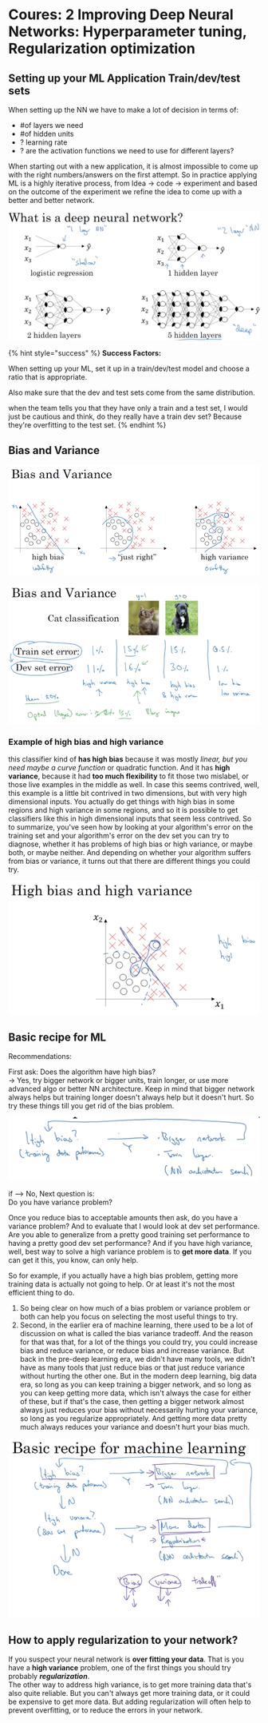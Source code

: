 # Coures: 2 Improving Deep Neural Networks: Hyperparameter tuning, Regularization optimization

## Setting up your ML Application Train/dev/test sets

When setting up the NN we have to make a lot of decision in terms of:

* \#of layers we need
* \#of hidden units
* ? learning rate
* ? are the activation functions we need to use for different layers?

When starting out with a new application, it is almost impossible to come up with the right numbers/answers on the first attempt. So in practice applying ML is a highly iterative process, from Idea -&gt; code -&gt; experiment and based on the outcome of the experiment we refine the idea to come up with a better and better network.

![](../.gitbook/assets/image%20%2810%29.png)

{% hint style="success" %}
**Success Factors:**

When setting up your ML, set it up in a train/dev/test model and choose a ratio that is appropriate.

Also make sure that the dev and test sets come from the same distribution.

when the team tells you that they have only a train and a test set, I would just be cautious and think, do they really have a train dev set? Because they're overfitting to the test set.
{% endhint %}

## Bias and Variance

![](../.gitbook/assets/image%20%2825%29.png)

![](../.gitbook/assets/image%20%289%29.png)

### Example of high bias and high variance

this classifier kind of **has high bias** because it was mostly _linear, but you need maybe a curve function_ or quadratic function. And it has **high** **variance**, because it had **too much flexibility** to fit those two mislabel, or those live examples in the middle as well. In case this seems contrived, well, this example is a little bit contrived in two dimensions, but with very high dimensional inputs. You actually do get things with high bias in some regions and high variance in some regions, and so it is possible to get classifiers like this in high dimensional inputs that seem less contrived. So to summarize, you've seen how by looking at your algorithm's error on the training set and your algorithm's error on the dev set you can try to diagnose, whether it has problems of high bias or high variance, or maybe both, or maybe neither. And depending on whether your algorithm suffers from bias or variance, it turns out that there are different things you could try.

![](../.gitbook/assets/image%20%286%29.png)

## Basic recipe for ML

Recommendations:

First ask: Does the algorithm have high bias?   
-&gt; Yes, try bigger network or bigger units, train longer, or use more advanced algo or better NN architecture. Keep in mind that bigger network always helps but training longer doesn't always help but it doesn't hurt. So try these things till you get rid of the bias problem.

![](../.gitbook/assets/image%20%2829%29.png)

if --&gt; No, Next question is:  
Do you have variance problem? 

Once you reduce bias to acceptable amounts then ask, do you have a variance problem? And to evaluate that I would look at dev set performance.   
Are you able to generalize from a pretty good training set performance to having a pretty good dev set performance? And if you have high variance, well, best way to solve a high variance problem is to **get more data**. If you can get it this, you know, can only help.

So for example, if you actually have a high bias problem, getting more training data is actually not going to help. Or at least it's not the most efficient thing to do. 

1. So being clear on how much of a bias problem or variance problem or both can help you focus on selecting the most useful things to try. 
2. Second, in the earlier era of machine learning, there used to be a lot of discussion on what is called the bias variance tradeoff. And the reason for that was that, for a lot of the things you could try, you could increase bias and reduce variance, or reduce bias and increase variance. But back in the pre-deep learning era, we didn't have many tools, we didn't have as many tools that just reduce bias or that just reduce variance without hurting the other one. But in the modern deep learning, big data era, so long as you can keep training a bigger network, and so long as you can keep getting more data, which isn't always the case for either of these, but if that's the case, then getting a bigger network almost always just reduces your bias without necessarily hurting your variance, so long as you regularize appropriately. And getting more data pretty much always reduces your variance and doesn't hurt your bias much.

![](../.gitbook/assets/image%20%2824%29.png)

## How to apply regularization to your network?

If you suspect your neural network is **over fitting your data**. That is you have a **high variance** problem, one of the first things you should try probably _**regularization**_.   
The other way to address high variance, is to get more training data that's also quite reliable. But you can't always get more training data, or it could be expensive to get more data. But adding regularization will often help to prevent overfitting, or to reduce the errors in your network.











